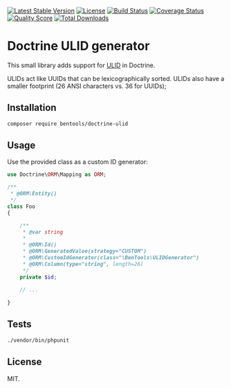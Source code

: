 [![Latest Stable Version](https://poser.pugx.org/bentools/doctrine-ulid/v/stable)](https://packagist.org/packages/bentools/doctrine-ulid)
[![License](https://poser.pugx.org/bentools/doctrine-ulid/license)](https://packagist.org/packages/bentools/doctrine-ulid)
[![Build Status](https://img.shields.io/travis/bpolaszek/doctrine-ulid/master.svg?style=flat-square)](https://travis-ci.org/bpolaszek/doctrine-ulid)
[![Coverage Status](https://coveralls.io/repos/github/bpolaszek/doctrine-ulid/badge.svg?branch=master)](https://coveralls.io/github/bpolaszek/doctrine-ulid?branch=master)
[![Quality Score](https://img.shields.io/scrutinizer/g/bpolaszek/doctrine-ulid.svg?style=flat-square)](https://scrutinizer-ci.com/g/bpolaszek/doctrine-ulid)
[![Total Downloads](https://poser.pugx.org/bentools/doctrine-ulid/downloads)](https://packagist.org/packages/bentools/doctrine-ulid)

# Doctrine ULID generator

This small library adds support for [ULID](https://github.com/ulid/spec) in Doctrine.

ULIDs act like UUIDs that can be lexicographically sorted. ULIDs also have a smaller footprint (26 ANSI characters vs. 36 for UUIDs);

Installation
------------

```bash
composer require bentools/doctrine-ulid
```

Usage
-----

Use the provided class as a custom ID generator:

```php
use Doctrine\ORM\Mapping as ORM;

/**
 * @ORM\Entity()
 */
class Foo
{

    /**
     * @var string
     *
     * @ORM\Id()
     * @ORM\GeneratedValue(strategy="CUSTOM")
     * @ORM\CustomIdGenerator(class="\BenTools\ULIDGenerator")
     * @ORM\Column(type="string", length=26)
     */
    private $id;
    
    // ...
    
}
```

Tests
-----

```bash
./vendor/bin/phpunit
```

License
-------

MIT.